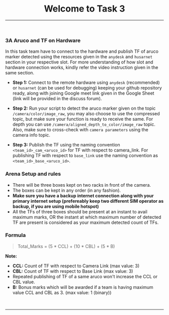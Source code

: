<!-- <center><img src="http://mooc.e-yantra.org/img/eYantra_logo.svg" alt="e-yantra_logo" style="scale:75%;" /></center> -->

<style>
.back{
	position: fixed;
	width: 250px;
	height: 250px;
	top: 50%;
	left: 50%;
    margin-top: auto; 
    margin-left: auto; 
	opacity: 0.15;
    z-index: -1;
	}
</style>
<!-- <img src="http://mooc.e-yantra.org/img/EyantraLogoMini.png" class="back"> -->

<center>
    <h1>Welcome to Task 3</h1>
</center>

---

</br>


### 3A **Aruco and TF on Hardware**

In this task team have to connect to the hardware and publish TF of aruco marker detected using the resources given in the `anydesk` and `husarnet` section in your respective slot. For more understanding of how slot and hardware connection works, kindly refer the video instruction given in the same section.

- **Step 1:** Connect to the remote hardware using `anydesk` (recommended) or `husarnet` (can be used for debugging) keeping your github repository ready, along with joining Google meet link given in the Google Sheet (link will be provided in the discuss forum).

- **Step 2:** Run your script to detect the aruco marker given on the topic `/camera/color/image_raw`, you may also choose to use the compressed topic, but make sure your function is ready to receive the same. For depth you can use `/camera/aligned_depth_to_color/image_raw` topic. Also, make sure to cross-check with `camera parameters` using the camera info topic.

- **Step 3:** Publish the TF using the naming convention `<team_id>_cam_<aruco_id>` for TF with respect to camera_link. For publishing TF with respect to `base_link` use the naming convention as `<team_id>_base_<aruco_id>`.

### Arena Setup and rules

- There will be three boxes kept on two racks in front of the camera.
- The boxes can be kept in any order (in any fashion).
- **Make sure you have a backup internet connection along with your primary internet setup (prefereably keep two different SIM operator as backup, if you are using mobile hotspot)**
- All the TFs of three boxes should be present at an instant to avail maximum marks, OR the instant at which maximum number of detected TF are present is considered as your maximum detected count of TFs.

### Formula

> Total_Marks = (5 * CCL) + (10 * CBL) + (5 * B)

**Note:**
- **CCL:** Count of TF with respect to Camera Link (max value: 3)
- **CBL:** Count of TF with respect to Base Link (max value: 3)
- Repeated publishing of TF of a same aruco won't increase the CCL or CBL value.
- **B:** Bonus marks which will be awarded if a team is having maximum value CCL and CBL as 3. (max value: 1 (binary))

<p></p>

</br>

---
